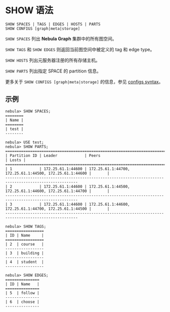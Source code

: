 # SHOW 语法

```ngql
SHOW SPACES | TAGS | EDGES | HOSTS | PARTS
SHOW CONFIGS [graph|meta|storage]
```

`SHOW SPACES` 列出 **Nebula Graph** 集群中的所有图空间。

`SHOW TAGS` 和 `SHOW EDGES` 则返回当前图空间中被定义的 tag 和 edge type。

`SHOW HOSTS` 列出元服务器注册的所有存储主机。

`SHOW PARTS` 列出指定 SPACE 的 partition 信息。

更多关于 `SHOW CONFIGS [graph|meta|storage]` 的信息，参见 [configs syntax](../../../3.build-develop-and-administration/3.deploy-and-administrations/server-administration/configuration-statements/configs-syntax.md)。

## 示例

```ngql
nebula> SHOW SPACES;
========
| Name |
========
| test |
--------

nebula> USE test;
nebula> SHOW PARTS;
======================================================================================================
| Partition ID | Leader            | Peers                                                   | Losts |
======================================================================================================
| 1            | 172.25.61.1:44600 | 172.25.61.1:44700, 172.25.61.1:44500, 172.25.61.1:44600 |       |
------------------------------------------------------------------------------------------------------
| 2            | 172.25.61.1:44600 | 172.25.61.1:44500, 172.25.61.1:44600, 172.25.61.1:44700 |       |
------------------------------------------------------------------------------------------------------
| 3            | 172.25.61.1:44600 | 172.25.61.1:44600, 172.25.61.1:44700, 172.25.61.1:44500 |       |
------------------------------------------------------------------------------------------------------

nebula> SHOW TAGS;
=================
| ID | Name     |
=================
| 2  | course   |
-----------------
| 3  | building |
-----------------
| 4  | student  |
-----------------

nebula> SHOW EDGES;
===============
| ID | Name   |
===============
| 5  | follow |
---------------
| 6  | choose |
---------------
```
